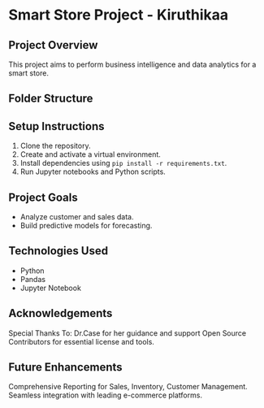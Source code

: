 # Smart Store Project - Kiruthikaa

## Project Overview
This project aims to perform business intelligence and data analytics for a smart store. 


## Folder Structure

## Setup Instructions
1. Clone the repository.
2. Create and activate a virtual environment.
3. Install dependencies using `pip install -r requirements.txt`.
4. Run Jupyter notebooks and Python scripts.

## Project Goals
- Analyze customer and sales data.
- Build predictive models for forecasting.

## Technologies Used
- Python
- Pandas
- Jupyter Notebook

## Acknowledgements

Special Thanks To:
Dr.Case for her guidance and support
Open Source Contributors for essential license and tools. 

## Future Enhancements
Comprehensive Reporting for Sales, Inventory, Customer Management. 
Seamless integration with leading e-commerce platforms. 